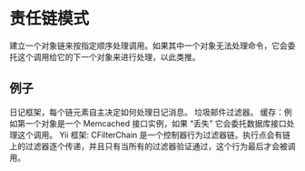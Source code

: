 责任链模式
=====

建立一个对象链来按指定顺序处理调用。如果其中一个对象无法处理命令，它会委托这个调用给它的下一个对象来进行处理，以此类推。

## 例子
日记框架，每个链元素自主决定如何处理日记消息。
垃圾邮件过滤器。
缓存：例如第一个对象是一个 Memcached 接口实例，如果 “丢失” 它会委托数据库接口处理这个调用。
Yii 框架: CFilterChain 是一个控制器行为过滤器链。执行点会有链上的过滤器逐个传递，并且只有当所有的过滤器验证通过，这个行为最后才会被调用。





